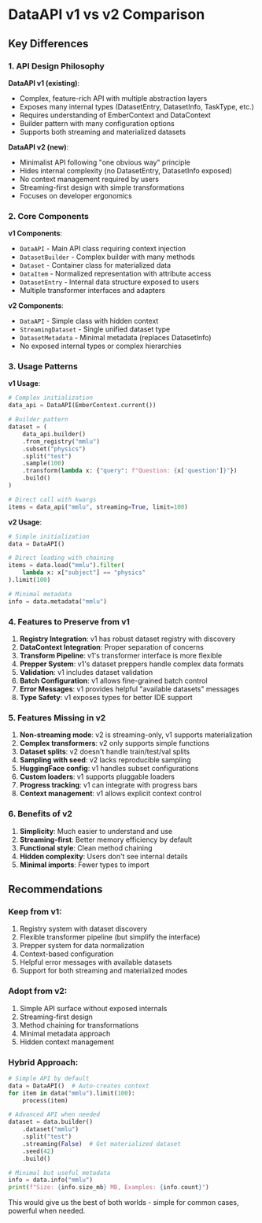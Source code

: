 # DataAPI v1 vs v2 Comparison

## Key Differences

### 1. **API Design Philosophy**

**DataAPI v1 (existing)**:
- Complex, feature-rich API with multiple abstraction layers
- Exposes many internal types (DatasetEntry, DatasetInfo, TaskType, etc.)
- Requires understanding of EmberContext and DataContext
- Builder pattern with many configuration options
- Supports both streaming and materialized datasets

**DataAPI v2 (new)**:
- Minimalist API following "one obvious way" principle
- Hides internal complexity (no DatasetEntry, DatasetInfo exposed)
- No context management required by users
- Streaming-first design with simple transformations
- Focuses on developer ergonomics

### 2. **Core Components**

**v1 Components**:
- `DataAPI` - Main API class requiring context injection
- `DatasetBuilder` - Complex builder with many methods
- `Dataset` - Container class for materialized data
- `DataItem` - Normalized representation with attribute access
- `DatasetEntry` - Internal data structure exposed to users
- Multiple transformer interfaces and adapters

**v2 Components**:
- `DataAPI` - Simple class with hidden context
- `StreamingDataset` - Single unified dataset type
- `DatasetMetadata` - Minimal metadata (replaces DatasetInfo)
- No exposed internal types or complex hierarchies

### 3. **Usage Patterns**

**v1 Usage**:
```python
# Complex initialization
data_api = DataAPI(EmberContext.current())

# Builder pattern
dataset = (
    data_api.builder()
    .from_registry("mmlu")
    .subset("physics")
    .split("test")
    .sample(100)
    .transform(lambda x: {"query": f"Question: {x['question']}"})
    .build()
)

# Direct call with kwargs
items = data_api("mmlu", streaming=True, limit=100)
```

**v2 Usage**:
```python
# Simple initialization
data = DataAPI()

# Direct loading with chaining
items = data.load("mmlu").filter(
    lambda x: x["subject"] == "physics"
).limit(100)

# Minimal metadata
info = data.metadata("mmlu")
```

### 4. **Features to Preserve from v1**

1. **Registry Integration**: v1 has robust dataset registry with discovery
2. **DataContext Integration**: Proper separation of concerns
3. **Transform Pipeline**: v1's transformer interface is more flexible
4. **Prepper System**: v1's dataset preppers handle complex data formats
5. **Validation**: v1 includes dataset validation
6. **Batch Configuration**: v1 allows fine-grained batch control
7. **Error Messages**: v1 provides helpful "available datasets" messages
8. **Type Safety**: v1 exposes types for better IDE support

### 5. **Features Missing in v2**

1. **Non-streaming mode**: v2 is streaming-only, v1 supports materialization
2. **Complex transformers**: v2 only supports simple functions
3. **Dataset splits**: v2 doesn't handle train/test/val splits
4. **Sampling with seed**: v2 lacks reproducible sampling
5. **HuggingFace config**: v1 handles subset configurations
6. **Custom loaders**: v1 supports pluggable loaders
7. **Progress tracking**: v1 can integrate with progress bars
8. **Context management**: v1 allows explicit context control

### 6. **Benefits of v2**

1. **Simplicity**: Much easier to understand and use
2. **Streaming-first**: Better memory efficiency by default
3. **Functional style**: Clean method chaining
4. **Hidden complexity**: Users don't see internal details
5. **Minimal imports**: Fewer types to import

## Recommendations

### Keep from v1:
1. Registry system with dataset discovery
2. Flexible transformer pipeline (but simplify the interface)
3. Prepper system for data normalization
4. Context-based configuration
5. Helpful error messages with available datasets
6. Support for both streaming and materialized modes

### Adopt from v2:
1. Simple API surface without exposed internals
2. Streaming-first design
3. Method chaining for transformations
4. Minimal metadata approach
5. Hidden context management

### Hybrid Approach:
```python
# Simple API by default
data = DataAPI()  # Auto-creates context
for item in data("mmlu").limit(100):
    process(item)

# Advanced API when needed
dataset = data.builder()
    .dataset("mmlu") 
    .split("test")
    .streaming(False)  # Get materialized dataset
    .seed(42)
    .build()

# Minimal but useful metadata
info = data.info("mmlu")
print(f"Size: {info.size_mb} MB, Examples: {info.count}")
```

This would give us the best of both worlds - simple for common cases, powerful when needed.